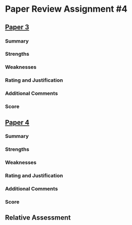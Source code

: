# Paper Review Assignment \#4

## [Paper 3](paper3.pdf)

### Summary

### Strengths

### Weaknesses

### Rating and Justification

### Additional Comments

### Score

## [Paper 4](paper4.pdf)

### Summary

### Strengths

### Weaknesses

### Rating and Justification

### Additional Comments

### Score

## Relative Assessment
